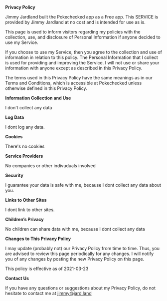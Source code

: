 **Privacy Policy**

Jimmy Jardland built the Pokechecked app as a Free app. This SERVICE is provided by Jimmy Jardland at no cost and is intended for use as is.

This page is used to inform visitors regarding my policies with the collection, use, and disclosure of Personal Information if anyone decided to use my Service.

If you choose to use my Service, then you agree to the collection and use of information in relation to this policy. The Personal Information that I collect is used for providing and improving the Service. I will not use or share your information with anyone except as described in this Privacy Policy.

The terms used in this Privacy Policy have the same meanings as in our Terms and Conditions, which is accessible at Pokechecked unless otherwise defined in this Privacy Policy.

**Information Collection and Use**

I don't collect any data

**Log Data**

I dont log any data.

**Cookies**

There's no cookies

**Service Providers**

No companies or other indivuduals involved

**Security**

I guarantee your data is safe with me, because I dont collect any data about you.

**Links to Other Sites**

I dont link to other sites.

**Children’s Privacy**

No children can share data with me, because I dont collect any data

**Changes to This Privacy Policy**

I may update (probably not) our Privacy Policy from time to time. Thus, you are advised to review this page periodically for any changes. I will notify you of any changes by posting the new Privacy Policy on this page.

This policy is effective as of 2021-03-23

**Contact Us**

If you have any questions or suggestions about my Privacy Policy, do not hesitate to contact me at jimmy@jard.land
